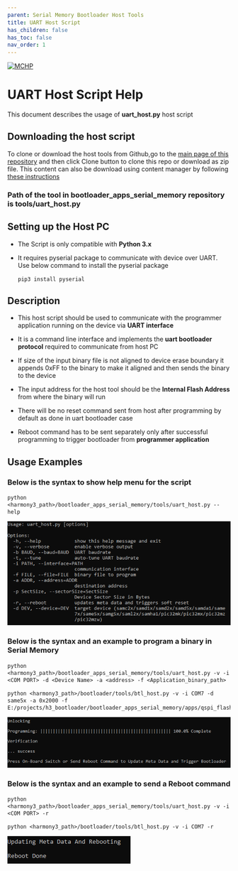 ```yaml
---
parent: Serial Memory Bootloader Host Tools
title: UART Host Script
has_children: false
has_toc: false
nav_order: 1
---
```


[![MCHP](https://www.microchip.com/ResourcePackages/Microchip/assets/dist/images/logo.png)](https://www.microchip.com)

# UART Host Script Help

This document describes the usage of **uart_host.py** host script

## Downloading the host script

To clone or download the host tools from Github,go to the [main page of this repository](https://github.com/Microchip-MPLAB-Harmony/bootloader_apps_serial_memory) and then click Clone button to clone this repo or download as zip file. This content can also be download using content manager by following [these instructions](https://github.com/Microchip-MPLAB-Harmony/contentmanager/wiki)

### Path of the tool in bootloader_apps_serial_memory repository is **tools/uart_host.py**

## Setting up the Host PC

- The Script is only compatible with **Python 3.x**

- It requires pyserial package to communicate with device over UART. Use below command to install the pyserial package

      pip3 install pyserial

## Description

- This host script should be used to communicate with the programmer application running on the device via **UART interface**

- It is a command line interface and implements the **uart bootloader protocol** required to communicate from host PC

- If size of the input binary file is not aligned to device erase boundary it appends 0xFF to the binary to make it aligned and then sends the binary to the device

- The input address for the host tool should be the **Internal Flash Address** from where the binary will run

- There will be no reset command sent from host after programming by default as done in uart bootloader case

- Reboot command has to be sent separately only after successful programming to trigger bootloader from **programmer application**

## Usage Examples

### Below is the syntax to show help menu for the script

```
python <harmony3_path>/bootloader_apps_serial_memory/tools/uart_host.py --help
```

![uart_host_help_menu](./images/uart_host_help_menu.png)

### Below is the syntax and an example to program a binary in Serial Memory

```
python <harmony3_path>/bootloader_apps_serial_memory/tools/uart_host.py -v -i <COM PORT> -d <Device Name> -a <address> -f <Application_binary_path>
```

```
python <harmony3_path>/bootloader/tools/btl_host.py -v -i COM7 -d same5x -a 0x2000 -f E:/projects/h3_bootloader/bootloader_apps_serial_memory/apps/qspi_flash_bootloader/app_programmer/firmware/sam_e54_xpro.X/dist/sam_e54_xpro/production/sam_e54_xpro.X.production.bin
```

![uart_host_output_program](./images/uart_host_output_program.png)

### Below is the syntax and an example to send a Reboot command

```
python <harmony3_path>/bootloader_apps_serial_memory/tools/uart_host.py -v -i <COM PORT> -r
```

```
python <harmony3_path>/bootloader/tools/btl_host.py -v -i COM7 -r
```

![uart_host_output_reboot](./images/uart_host_output_reboot.png)
